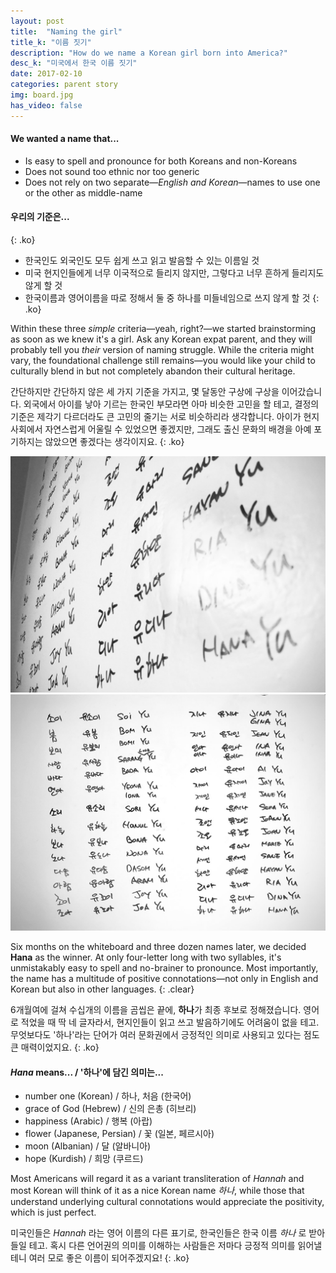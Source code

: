 ```yaml
---
layout: post
title:  "Naming the girl"
title_k: "이름 짓기"
description: "How do we name a Korean girl born into America?"
desc_k: "미국에서 한국 이름 짓기"
date: 2017-02-10
categories: parent story
img: board.jpg
has_video: false
---
```


#### We wanted a name that...

- Is easy to spell and pronounce for both Koreans and non-Koreans
- Does not sound too ethnic nor too generic
- Does not rely on two separate&mdash;_English and Korean_&mdash;names to use one or the other as middle-name

#### 우리의 기준은...
{: .ko}

- 한국인도 외국인도 모두 쉽게 쓰고 읽고 발음할 수 있는 이름일 것
- 미국 현지인들에게 너무 이국적으로 들리지 않지만, 그렇다고 너무 흔하게 들리지도 않게 할 것
- 한국이름과 영어이름을 따로 정해서 둘 중 하나를 미들네임으로 쓰지 않게 할 것
{: .ko}

Within these three _simple_ criteria<span>&mdash;yeah, right?&mdash;</span>we started brainstorming as soon as we knew it's a girl. Ask any Korean expat parent, and they will probably tell you _their_ version of naming struggle. While the criteria might vary, the foundational challenge still remains&mdash;you would like your child to culturally blend in but not completely abandon their cultural heritage.

간단하지만 간단하지 않은 세 가지 기준을 가지고, 몇 달동안 구상에 구상을 이어갔습니다. 외국에서 아이를 낳아 기르는 한국인 부모라면 아마 비슷한 고민을 할 테고, 결정의 기준은 제각기 다르더라도 큰 고민의 줄기는 서로 비슷하리라 생각합니다. 아이가 현지 사회에서 자연스럽게 어울릴 수 있었으면 좋겠지만, 그래도 출신 문화의 배경을 아예 포기하지는 않았으면 좋겠다는 생각이지요.
{: .ko}

<a href="../assets/images/naming-brainstorm.jpg" data-lightbox="brainstorming" data-title="Some of the names on the whiteboard..."><img src="../assets/images/naming-brainstorm.jpg" alt="Some of the names on the whiteboard..." class="gal-l" style="" /></a>
<a href="../assets/images/naming-brainstorm-2.jpg" data-lightbox="brainstorming" data-title="Some of the names on the whiteboard..."><img src="../assets/images/naming-brainstorm-2.jpg" alt="Some of the names on the whiteboard..." class="gal-r" style="" /></a>

Six months on the whiteboard and three dozen names later, we decided **Hana** as the winner. At only four-letter long with two syllables, it's unmistakably easy to spell and no-brainer to pronounce. Most importantly, the name has a multitude of positive connotations&mdash;not only in English and Korean but also in other languages.
{: .clear}

6개월여에 걸쳐 수십개의 이름을 곰씹은 끝에, **하나**가 최종 후보로 정해졌습니다. 영어로 적었을 때 딱 네 글자라서, 현지인들이 읽고 쓰고 발음하기에도 어려움이 없을 테고. 무엇보다도 '하나'라는 단어가 여러 문화권에서 긍정적인 의미로 사용되고 있다는 점도 큰 매력이었지요.
{: .ko}

#### _Hana_ means... / <span class="ko">'하나'에 담긴 의미는... </span>

- number one (Korean) / <span class="ko">하나, 처음 (한국어)</span>
- grace of God (Hebrew) / <span class="ko">신의 은총 (히브리)</span>
- happiness (Arabic) / <span class="ko">행복 (아랍)</span>
- flower (Japanese, Persian) / <span class="ko">꽃 (일본, 페르시아)</span>
- moon (Albanian) / <span class="ko">달 (알바니아)</span>
- hope (Kurdish) / <span class="ko">희망 (쿠르드)</span>

Most Americans will regard it as a variant transliteration of _Hannah_ and most Korean will think of it as a nice Korean name _<span class="ko">하나</span>_, while those that understand underlying cultural connotations would appreciate the positivity, which is just perfect.

미국인들은 _Hannah_ 라는 영어 이름의 다른 표기로, 한국인들은 한국 이름 _하나_ 로 받아들일 테고. 혹시 다른 언어권의 의미를 이해하는 사람들은 저마다 긍정적 의미를 읽어낼 테니 여러 모로 좋은 이름이 되어주겠지요!
{: .ko}
